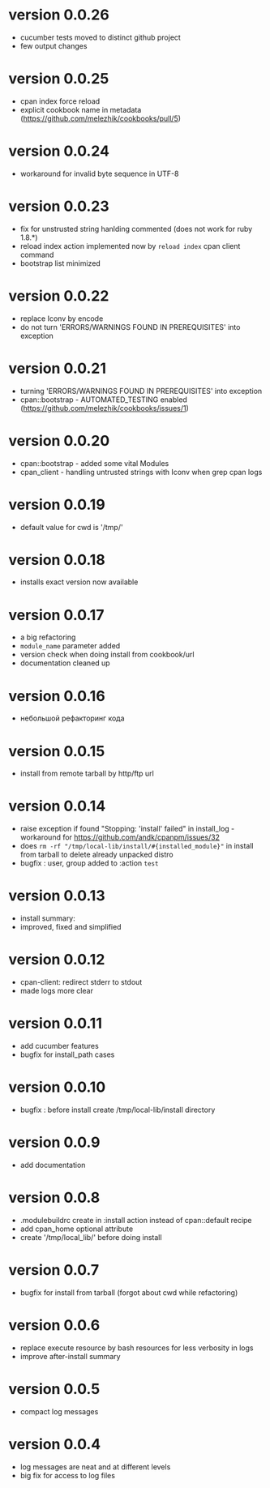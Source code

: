 # version 0.0.26
- cucumber tests moved to distinct github project
- few output changes


# version 0.0.25
- cpan index force reload
- explicit cookbook name in metadata (https://github.com/melezhik/cookbooks/pull/5)

# version 0.0.24
- workaround for invalid byte sequence in UTF-8

# version 0.0.23
- fix for unstrusted string hanlding commented (does not work for ruby 1.8.*)
- reload index action implemented now by `reload index` cpan client command
- bootstrap list minimized

# version 0.0.22
- replace Iconv by encode
- do not turn 'ERRORS/WARNINGS FOUND IN PREREQUISITES'  into exception

# version 0.0.21
- turning 'ERRORS/WARNINGS FOUND IN PREREQUISITES' into exception
- cpan::bootstrap - AUTOMATED_TESTING enabled (https://github.com/melezhik/cookbooks/issues/1)

# version 0.0.20
- cpan::bootstrap - added some vital Modules 
- cpan_client - handling untrusted strings with Iconv when grep cpan logs

# version 0.0.19
- default value for cwd is '/tmp/'

# version 0.0.18
- installs exact version now available

# version 0.0.17
- a big refactoring
- `module_name` parameter added 
- version check when doing install from cookbook/url
- documentation cleaned up 


# version 0.0.16
- небольшой рефакторинг кода 

# version 0.0.15
- install from remote tarball by http/ftp url

# version 0.0.14
- raise exception if found "Stopping: 'install' failed" in install_log - workaround for https://github.com/andk/cpanpm/issues/32
- does `rm -rf "/tmp/local-lib/install/#{installed_module}"` in install from tarball to delete already unpacked distro
- bugfix : user, group added to :action `test`

# version 0.0.13
- install summary:
 - improved, fixed and simplified

# version 0.0.12
 - cpan-client: redirect stderr to stdout 
 - made logs more clear
 
# version 0.0.11
 - add cucumber features
 - bugfix for install_path cases
 
# version 0.0.10
 - bugfix : before install create /tmp/local-lib/install directory

# version 0.0.9
 - add documentation
 
# version 0.0.8
 - .modulebuildrc create in :install action instead of cpan::default recipe
 - add cpan_home optional attribute
 - create '/tmp/local_lib/' before doing install

# version 0.0.7
 - bugfix for install from tarball (forgot about cwd while refactoring)
 
# version 0.0.6
 - replace execute resource by bash resources for less verbosity in logs
 - improve after-install summary
 
# version 0.0.5
 - compact log messages

# version 0.0.4
 - log messages are neat and at different levels
 - big fix for access to log files 
 
